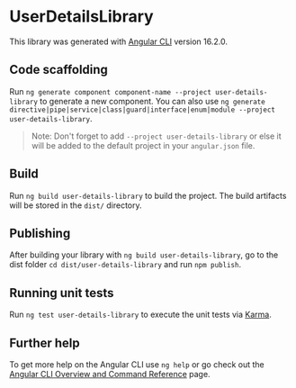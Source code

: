 # UserDetailsLibrary

This library was generated with [Angular CLI](https://github.com/angular/angular-cli) version 16.2.0.

## Code scaffolding

Run `ng generate component component-name --project user-details-library` to generate a new component. You can also use `ng generate directive|pipe|service|class|guard|interface|enum|module --project user-details-library`.
> Note: Don't forget to add `--project user-details-library` or else it will be added to the default project in your `angular.json` file. 

## Build

Run `ng build user-details-library` to build the project. The build artifacts will be stored in the `dist/` directory.

## Publishing

After building your library with `ng build user-details-library`, go to the dist folder `cd dist/user-details-library` and run `npm publish`.

## Running unit tests

Run `ng test user-details-library` to execute the unit tests via [Karma](https://karma-runner.github.io).

## Further help

To get more help on the Angular CLI use `ng help` or go check out the [Angular CLI Overview and Command Reference](https://angular.io/cli) page.
